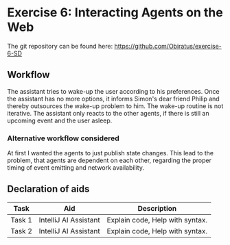 # Exercise 6: Interacting Agents on the Web
The git repository can be found here: https://github.com/Obiratus/exercise-6-SD

## Workflow
The assistant tries to wake-up the user according to his preferences. Once the assistant has no more options, it informs Simon's dear friend Philip and thereby outsources the wake-up problem to him.
The wake-up routine is not iterative. The assistant only reacts to the other agents, if there is still an upcoming event and the user asleep.

### Alternative workflow considered
At first I wanted the agents to just publish state changes. This lead to the problem, that agents are dependent on each other, regarding the proper timing of event emitting and network availability.

## Declaration of aids

| Task   | Aid                   | Description                                          |
|--------|-----------------------|------------------------------------------------------|
| Task 1 | IntelliJ AI Assistant | Explain code, Help with syntax. |
| Task 2 | IntelliJ AI Assistant |  Explain code, Help with syntax.|
